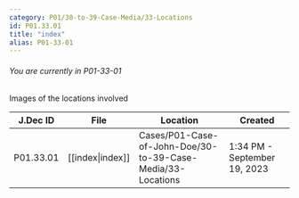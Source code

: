 ```yaml
---
category: P01/30-to-39-Case-Media/33-Locations
id: P01.33.01
title: "index"
alias: P01-33-01
---
```

###### You are currently in P01-33-01

Images of the locations involved

| J.Dec ID  | File                                                                            | Location                                                    | Created                      |
| --------- | ------------------------------------------------------------------------------- | ----------------------------------------------------------- | ---------------------------- |
| P01.33.01 | [[index\|index]] | Cases/P01-Case-of-John-Doe/30-to-39-Case-Media/33-Locations | 1:34 PM - September 19, 2023 |

